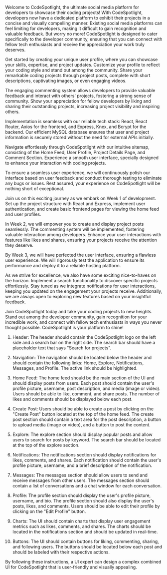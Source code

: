 Welcome to CodeSpotlight, the ultimate social media platform for developers to showcase their coding projects! With CodeSpotlight, developers now have a dedicated platform to exhibit their projects in a concise and visually compelling manner. 
Existing social media platforms can feel limiting for developers, making it difficult to gain recognition and valuable feedback. But worry no more! CodeSpotlight is designed to cater specifically to the developer community, ensuring that you can connect with fellow tech enthusiasts and receive the appreciation your work truly deserves.

Get started by creating your unique user profile, where you can showcase your skills, expertise, and project updates. Customize your profile to reflect your coding style and stand out among the community. Share your remarkable coding projects through project posts, complete with short descriptions, captivating images, or even engaging videos.

The engaging commenting system allows developers to provide valuable feedback and interact with others' projects, fostering a strong sense of community. Show your appreciation for fellow developers by liking and sharing their outstanding projects, increasing project visibility and inspiring others.

Implementation is seamless with our reliable tech stack: React, React Router, Axios for the frontend, and Express, Knex, and Bcrypt for the backend. Our efficient MySQL database ensures that user and project information is securely stored without the need for external APIs initially.

Navigate effortlessly through CodeSpotlight with our intuitive sitemap, consisting of the Home Feed, User Profile, Project Details Page, and Comment Section. Experience a smooth user interface, specially designed to enhance your interaction with coding projects.

To ensure a seamless user experience, we will continuously polish our interface based on user feedback and conduct thorough testing to eliminate any bugs or issues. Rest assured, your experience on CodeSpotlight will be nothing short of exceptional.

Join us on this exciting journey as we embark on Week 1 of development. Set up the project structure with React and Express, implement user authentication, and create basic frontend pages for viewing the home feed and user profiles. 

In Week 2, we will empower you to create and display project posts seamlessly. The commenting system will be implemented, fostering valuable interaction among developers. Enhance your user interactions with features like likes and shares, ensuring your projects receive the attention they deserve.

By Week 3, we will have perfected the user interface, ensuring a flawless user experience. We will rigorously test the application to ensure its performance and deploy it to a reliable hosting platform.

As we strive for excellence, we also have some exciting nice-to-haves on the horizon. Implement a search functionality to discover specific projects effortlessly. Stay tuned as we integrate notifications for user interactions, keeping you updated on the engagement your projects receive. Additionally, we are always open to exploring new features based on your insightful feedback.

Join CodeSpotlight today and take your coding projects to new heights. Stand out among the developer community, gain recognition for your incredible work, and connect with fellow tech enthusiasts in ways you never thought possible. CodeSpotlight is your platform to shine!




1. Header: The header should contain the CodeSpotlight logo on the left side and a search bar on the right side. The search bar should have a placeholder text that says "Search for projects".

2. Navigation: The navigation should be located below the header and should contain the following links: Home, Explore, Notifications, Messages, and Profile. The active link should be highlighted.

3. Home Feed: The home feed should be the main section of the UI and should display posts from users. Each post should contain the user's profile picture, username, post description, and media (image or video). Users should be able to like, comment, and share posts. The number of likes and comments should be displayed below each post.

4. Create Post: Users should be able to create a post by clicking on the "Create Post" button located at the top of the home feed. The create post section should contain a text area for the post description, a button to upload media (image or video), and a button to post the content.

5. Explore: The explore section should display popular posts and allow users to search for posts by keyword. The search bar should be located at the top of the explore section.

6. Notifications: The notifications section should display notifications for likes, comments, and shares. Each notification should contain the user's profile picture, username, and a brief description of the notification.

7. Messages: The messages section should allow users to send and receive messages from other users. The messages section should contain a list of conversations and a chat window for each conversation.

8. Profile: The profile section should display the user's profile picture, username, and bio. The profile section should also display the user's posts, likes, and comments. Users should be able to edit their profile by clicking on the "Edit Profile" button.

9. Charts: The UI should contain charts that display user engagement metrics such as likes, comments, and shares. The charts should be located in the notifications section and should be updated in real-time.

10. Buttons: The UI should contain buttons for liking, commenting, sharing, and following users. The buttons should be located below each post and should be labeled with their respective actions.

By following these instructions, a UI expert can design a complex combined UI for CodeSpotlight that is user-friendly and visually appealing.
